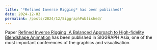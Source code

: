 ```yaml
---
title: '*Refined Inverse Rigging* has been published!'
date: 2024-12-03
permalink: /posts/2024/12/SiggraphPublished/
---
```

Paper [Refined Inverse Rigging: A Balanced Approach to High-fidelity Blendshape Animation](/publication/2024-12-03-SIGGRAPH) has been published in SIGGRAPH Asia, one of the most important conferences of the graphics and visualisation.

